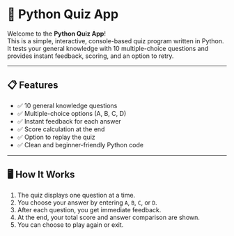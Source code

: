 # 🧠 Python Quiz App

Welcome to the **Python Quiz App**!  
This is a simple, interactive, console-based quiz program written in Python. It tests your general knowledge with 10 multiple-choice questions and provides instant feedback, scoring, and an option to retry.

---

## 📋 Features

- ✅ 10 general knowledge questions  
- ✅ Multiple-choice options (A, B, C, D)  
- ✅ Instant feedback for each answer  
- ✅ Score calculation at the end  
- ✅ Option to replay the quiz  
- ✅ Clean and beginner-friendly Python code  

---

## 🖥️ How It Works

1. The quiz displays one question at a time.
2. You choose your answer by entering `A`, `B`, `C`, or `D`.
3. After each question, you get immediate feedback.
4. At the end, your total score and answer comparison are shown.
5. You can choose to play again or exit.